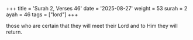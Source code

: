 +++
title = 'Surah 2, Verses 46'
date = '2025-08-27'
weight = 53
surah = 2
ayah = 46
tags = ["lord"]
+++

those who are certain that they will meet their Lord and to Him they will return.